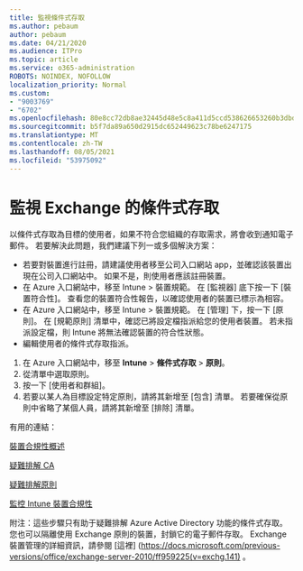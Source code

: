 ```yaml
---
title: 監視條件式存取
ms.author: pebaum
author: pebaum
ms.date: 04/21/2020
ms.audience: ITPro
ms.topic: article
ms.service: o365-administration
ROBOTS: NOINDEX, NOFOLLOW
localization_priority: Normal
ms.custom:
- "9003769"
- "6702"
ms.openlocfilehash: 80e8cc72db8ae32445d48e5c8a411d5ccd538626653260b3dbd28a247561e888
ms.sourcegitcommit: b5f7da89a650d2915dc652449623c78be6247175
ms.translationtype: MT
ms.contentlocale: zh-TW
ms.lasthandoff: 08/05/2021
ms.locfileid: "53975092"
---
```

# <a name="monitoring-conditional-access-for-exchange"></a>監視 Exchange 的條件式存取

以條件式存取為目標的使用者，如果不符合您組織的存取需求，將會收到通知電子郵件。 若要解決此問題，我們建議下列一或多個解決方案：

- 若要對裝置進行註冊，請建議使用者移至公司入口網站 app，並確認該裝置出現在公司入口網站中。 如果不是，則使用者應該註冊裝置。
- 在 Azure 入口網站中，移至 Intune > 裝置規範。 在 [監視器] 底下按一下 [裝置符合性]。 查看您的裝置符合性報告，以確認使用者的裝置已標示為相容。
- 在 Azure 入口網站中，移至 Intune > 裝置規範。 在 [管理] 下，按一下 [原則]。 在 [規範原則] 清單中，確認已將設定檔指派給您的使用者裝置。 若未指派設定檔，則 Intune 將無法確認裝置的符合性狀態。
- 編輯使用者的條件式存取指派。

1. 在 Azure 入口網站中，移至 **Intune**  >  **條件式存取**  >  **原則**。
2. 從清單中選取原則。
3. 按一下 [使用者和群組]。
4. 若要以某人為目標設定特定原則，請將其新增至 [包含] 清單。 若要確保從原則中省略了某個人員，請將其新增至 [排除] 清單。

有用的連結：

[裝置合規性概述](https://docs.microsoft.com/intune/device-compliance-get-started)

[疑難排解 CA](https://docs.microsoft.com/intune/troubleshoot-conditional-access)

[疑難排解原則](https://docs.microsoft.com/troubleshoot/mem/intune/troubleshoot-policies-in-microsoft-intune)

[監控 Intune 裝置合規性](https://docs.microsoft.com/intune/compliance-policy-monitor)

附注：這些步驟只有助于疑難排解 Azure Active Directory 功能的條件式存取。 您也可以隔離使用 Exchange 原則的裝置，封鎖它的電子郵件存取。 Exchange 裝置管理的詳細資訊，請參閱 [這裡] (https://docs.microsoft.com/previous-versions/office/exchange-server-2010/ff959225(v=exchg.141) 。
